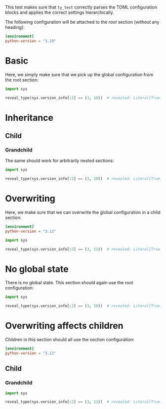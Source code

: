 This test makes sure that `ty_test` correctly parses the TOML configuration blocks and applies the
correct settings hierarchically.

The following configuration will be attached to the *root* section (without any heading):

```toml
[environment]
python-version = "3.10"
```

# Basic

Here, we simply make sure that we pick up the global configuration from the root section:

```py
import sys

reveal_type(sys.version_info[:2] == (3, 10))  # revealed: Literal[True]
```

# Inheritance

## Child

### Grandchild

The same should work for arbitrarily nested sections:

```py
import sys

reveal_type(sys.version_info[:2] == (3, 10))  # revealed: Literal[True]
```

# Overwriting

Here, we make sure that we can overwrite the global configuration in a child section:

```toml
[environment]
python-version = "3.11"
```

```py
import sys

reveal_type(sys.version_info[:2] == (3, 11))  # revealed: Literal[True]
```

# No global state

There is no global state. This section should again use the root configuration:

```py
import sys

reveal_type(sys.version_info[:2] == (3, 10))  # revealed: Literal[True]
```

# Overwriting affects children

Children in this section should all use the section configuration:

```toml
[environment]
python-version = "3.12"
```

## Child

### Grandchild

```py
import sys

reveal_type(sys.version_info[:2] == (3, 12))  # revealed: Literal[True]
```
